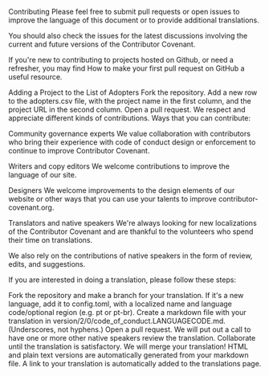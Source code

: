 Contributing
Please feel free to submit pull requests or open issues to improve the language of this document or to provide additional translations.

You should also check the issues for the latest discussions involving the current and future versions of the Contributor Covenant.

If you're new to contributing to projects hosted on Github, or need a refresher, you may find How to make your first pull request on GitHub a useful resource.

Adding a Project to the List of Adopters
Fork the repository.
Add a new row to the adopters.csv file, with the project name in the first column, and the project URL in the second column.
Open a pull request.
We respect and appreciate different kinds of contributions.
Ways that you can contribute:

Community governance experts
We value collaboration with contributors who bring their experience with code of conduct design or enforcement to continue to improve Contributor Covenant.

Writers and copy editors
We welcome contributions to improve the language of our site.

Designers
We welcome improvements to the design elements of our website or other ways that you can use your talents to improve contributor-covenant.org.

Translators and native speakers
We're always looking for new localizations of the Contributor Covenant and are thankful to the volunteers who spend their time on translations.

We also rely on the contributions of native speakers in the form of review, edits, and suggestions.

If you are interested in doing a translation, please follow these steps:

Fork the repository and make a branch for your translation.
If it's a new language, add it to config.toml, with a localized name and language code/optional region (e.g. pt or pt-br).
Create a markdown file with your translation in version/2/0/code_of_conduct.LANGUAGECODE.md. (Underscores, not hyphens.)
Open a pull request.
We will put out a call to have one or more other native speakers review the translation.
Collaborate until the translation is satisfactory.
We will merge your translation!
HTML and plain text versions are automatically generated from your markdown file.
A link to your translation is automatically added to the translations page.
